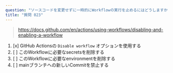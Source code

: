 ```yaml
---
question: "ソースコードを変更せずに一時的にWorkflowの実行を止めるにはどうしますか？"
title: "質問 023"
---
```



> https://docs.github.com/en/actions/using-workflows/disabling-and-enabling-a-workflow
1. [x] GitHub Actionsの `Disable workflow` オプションを使用する
1. [ ] このWorkflowに必要なsecretsを削除する
1. [ ] このWorkflowに必要なenvironmentを削除する
1. [ ] mainブランチへの新しいCommitを禁止する